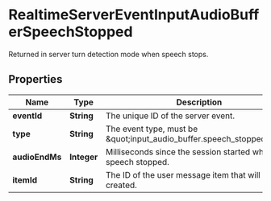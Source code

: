 

# RealtimeServerEventInputAudioBufferSpeechStopped

Returned in server turn detection mode when speech stops.

## Properties

| Name | Type | Description | Notes |
|------------ | ------------- | ------------- | -------------|
|**eventId** | **String** | The unique ID of the server event. |  |
|**type** | **String** | The event type, must be \&quot;input_audio_buffer.speech_stopped\&quot;. |  |
|**audioEndMs** | **Integer** | Milliseconds since the session started when speech stopped. |  |
|**itemId** | **String** | The ID of the user message item that will be created. |  |



